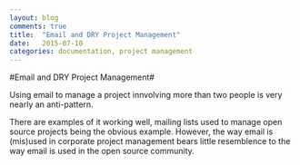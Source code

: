 ```yaml
---
layout: blog
comments: true
title:  "Email and DRY Project Management"
date:   2015-07-10
categories: documentation, project management
---
```


#Email and DRY Project Management#

Using email to manage a project innvolving more than two people is very nearly an anti-pattern. 

There are examples of it working well, mailing lists used to manage open source projects being the obvious example. However, the way email is (mis)used in corporate project management bears little resemblence to the way email is used in the open source community. 

